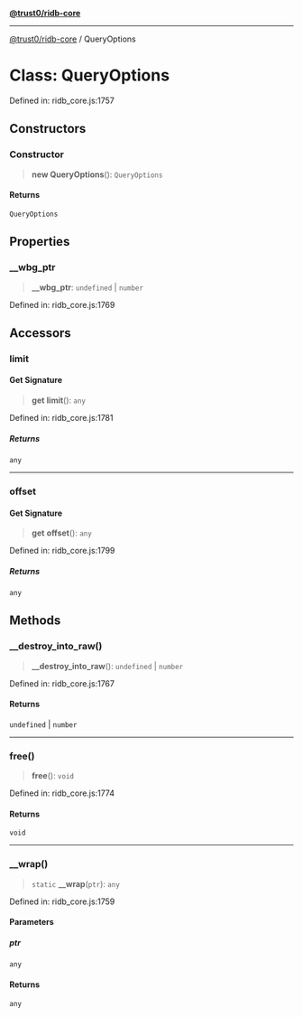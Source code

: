 [**@trust0/ridb-core**](../README.md)

***

[@trust0/ridb-core](../README.md) / QueryOptions

# Class: QueryOptions

Defined in: ridb\_core.js:1757

## Constructors

### Constructor

> **new QueryOptions**(): `QueryOptions`

#### Returns

`QueryOptions`

## Properties

### \_\_wbg\_ptr

> **\_\_wbg\_ptr**: `undefined` \| `number`

Defined in: ridb\_core.js:1769

## Accessors

### limit

#### Get Signature

> **get** **limit**(): `any`

Defined in: ridb\_core.js:1781

##### Returns

`any`

***

### offset

#### Get Signature

> **get** **offset**(): `any`

Defined in: ridb\_core.js:1799

##### Returns

`any`

## Methods

### \_\_destroy\_into\_raw()

> **\_\_destroy\_into\_raw**(): `undefined` \| `number`

Defined in: ridb\_core.js:1767

#### Returns

`undefined` \| `number`

***

### free()

> **free**(): `void`

Defined in: ridb\_core.js:1774

#### Returns

`void`

***

### \_\_wrap()

> `static` **\_\_wrap**(`ptr`): `any`

Defined in: ridb\_core.js:1759

#### Parameters

##### ptr

`any`

#### Returns

`any`
